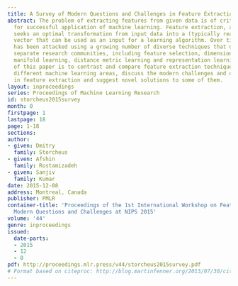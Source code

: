 ```yaml
---
title: A Survey of Modern Questions and Challenges in Feature Extraction
abstract: The problem of extracting features from given data is of critical importance
  for successful application of machine learning. Feature extraction, as usually understood,
  seeks an optimal transformation from input data into a (typically real-valued) feature
  vector that can be used as an input for a learning algorithm. Over time, this problem
  has been attacked using a growing number of diverse techniques that originated in
  separate research communities, including feature selection, dimensionality reduction,
  manifold learning, distance metric learning and representation learning. The goal
  of this paper is to contrast and compare feature extraction techniques coming from
  different machine learning areas, discuss the modern challenges and open problems
  in feature extraction and suggest novel solutions to some of them.
layout: inproceedings
series: Proceedings of Machine Learning Research
id: storcheus2015survey
month: 0
firstpage: 1
lastpage: 18
page: 1-18
sections: 
author:
- given: Dmitry
  family: Storcheus
- given: Afshin
  family: Rostamizadeh
- given: Sanjiv
  family: Kumar
date: 2015-12-08
address: Montreal, Canada
publisher: PMLR
container-title: 'Proceedings of the 1st International Workshop on Feature Extraction:
  Modern Questions and Challenges at NIPS 2015'
volume: '44'
genre: inproceedings
issued:
  date-parts:
  - 2015
  - 12
  - 8
pdf: http://proceedings.mlr.press/v44/storcheus2015survey.pdf
# Format based on citeproc: http://blog.martinfenner.org/2013/07/30/citeproc-yaml-for-bibliographies/
---
```

